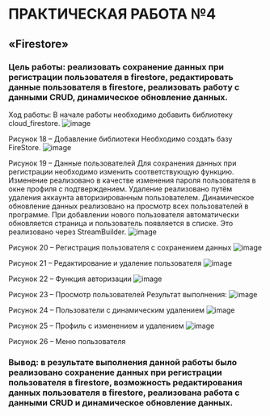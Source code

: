 # ПРАКТИЧЕСКАЯ РАБОТА №4
## «Firestore»
### Цель работы: реализовать сохранение данных при регистрации пользователя в firestore, редактировать данные пользователя в firestore, реализовать работу с данными CRUD, динамическое обновление данных.
Ход работы:
В начале работы необходимо добавить библиотеку cloud_firestore. 
 ![image](https://user-images.githubusercontent.com/102330085/231024625-26929e22-4fd9-45a3-a555-888e3c5db2ba.png)

Рисунок 18 – Добавление библиотеки
Необходимо создать базу FireStore.
 ![image](https://user-images.githubusercontent.com/102330085/231024618-eb35a907-a718-44ab-80f3-5e482771f5ef.png)

Рисунок 19 – Данные пользователей
Для сохранения данных при регистрации необходимо изменить соответствующую функцию. Изменение реализовано в качестве изменения пароля пользователя в окне профиля с подтверждением. Удаление реализовано путём удаления аккаунта авторизированным пользователем. Динамическое обновление данных реализовано на просмотр всех пользователей в программе. При добавлении нового пользователя автоматически обновляется страница и пользователь появляется в списке. Это реализовано через StreamBuilder.
 ![image](https://user-images.githubusercontent.com/102330085/231024609-55700597-6553-4bc2-bf83-3068b095f1fa.png)

Рисунок 20 – Регистрация пользователя с сохранением данных
 ![image](https://user-images.githubusercontent.com/102330085/231024594-f81821ea-306d-419b-a026-77e88a17528b.png)

Рисунок 21 – Редактирование и удаление пользователя
 ![image](https://user-images.githubusercontent.com/102330085/231024582-b8db800a-23d8-4e8d-bce5-7f3f866f7259.png)

Рисунок 22 – Функция авторизации
 ![image](https://user-images.githubusercontent.com/102330085/231024573-cf36b92d-b56e-4a73-81a4-71e150aefc0b.png)

Рисунок 23 – Просмотр пользователей
Результат выполнения:
 ![image](https://user-images.githubusercontent.com/102330085/231024563-0804f69b-ac34-47f1-978b-54132ca479b8.png)

Рисунок 24 – Пользователи с динамическим удалением
 ![image](https://user-images.githubusercontent.com/102330085/231024549-8409abf4-964e-43b8-9f72-0573ead74062.png)

Рисунок 25 – Профиль с изменением и удалением
 ![image](https://user-images.githubusercontent.com/102330085/231024529-129934ca-37b1-4e0b-aab7-7e6cc92df3de.png)

Рисунок 26 – Меню пользователя
### Вывод: в результате выполнения данной работы было реализовано сохранение данных при регистрации пользователя в firestore, возможность редактирования данных пользователя в firestore, реализована работа с данными CRUD и динамическое обновление данных.
 
